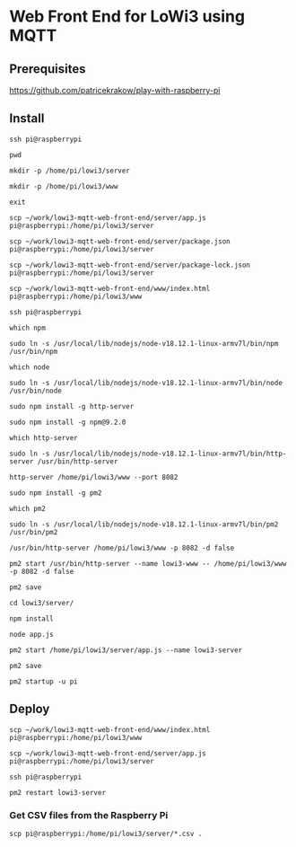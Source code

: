 # Web Front End for LoWi3 using MQTT 

## Prerequisites

<https://github.com/patricekrakow/play-with-raspberry-pi>

## Install

```text
ssh pi@raspberrypi
```

```text
pwd
```

```text
mkdir -p /home/pi/lowi3/server
```

```text
mkdir -p /home/pi/lowi3/www
```

```text
exit
```

```text
scp ~/work/lowi3-mqtt-web-front-end/server/app.js pi@raspberrypi:/home/pi/lowi3/server
```

```text
scp ~/work/lowi3-mqtt-web-front-end/server/package.json pi@raspberrypi:/home/pi/lowi3/server
```

```text
scp ~/work/lowi3-mqtt-web-front-end/server/package-lock.json pi@raspberrypi:/home/pi/lowi3/server
```

```text
scp ~/work/lowi3-mqtt-web-front-end/www/index.html pi@raspberrypi:/home/pi/lowi3/www
```

```text
ssh pi@raspberrypi
```

```text
which npm
```

```text
sudo ln -s /usr/local/lib/nodejs/node-v18.12.1-linux-armv7l/bin/npm /usr/bin/npm
```

```text
which node
```

```text
sudo ln -s /usr/local/lib/nodejs/node-v18.12.1-linux-armv7l/bin/node /usr/bin/node
```

```text
sudo npm install -g http-server
```

```text
sudo npm install -g npm@9.2.0
```

```text
which http-server
```

```text
sudo ln -s /usr/local/lib/nodejs/node-v18.12.1-linux-armv7l/bin/http-server /usr/bin/http-server
```

```text
http-server /home/pi/lowi3/www --port 8082
```

```text
sudo npm install -g pm2
```

```text
which pm2
```

```text
sudo ln -s /usr/local/lib/nodejs/node-v18.12.1-linux-armv7l/bin/pm2 /usr/bin/pm2
```

```text
/usr/bin/http-server /home/pi/lowi3/www -p 8082 -d false
```

```text
pm2 start /usr/bin/http-server --name lowi3-www -- /home/pi/lowi3/www -p 8082 -d false
```

```text
pm2 save
```

```text
cd lowi3/server/
```

```text
npm install
```

```text
node app.js
```

```text
pm2 start /home/pi/lowi3/server/app.js --name lowi3-server
```

```text
pm2 save
```

```text
pm2 startup -u pi
```

## Deploy

```text
scp ~/work/lowi3-mqtt-web-front-end/www/index.html pi@raspberrypi:/home/pi/lowi3/www
```

```text
scp ~/work/lowi3-mqtt-web-front-end/server/app.js pi@raspberrypi:/home/pi/lowi3/server
```

```text
ssh pi@raspberrypi
```

```text
pm2 restart lowi3-server
```

### Get CSV files from the Raspberry Pi

```text
scp pi@raspberrypi:/home/pi/lowi3/server/*.csv .
```
